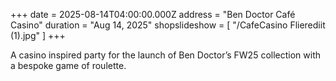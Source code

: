 +++
date = 2025-08-14T04:00:00.000Z
address = "Ben Doctor Café Casino"
duration = "Aug 14, 2025"
shopslideshow = [ "/CafeCasino Flierediit (1).jpg" ]
+++

A casino inspired party for the launch of Ben Doctor’s FW25 collection with a bespoke game of roulette.




